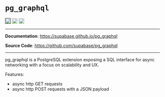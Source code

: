 # `pg_graphql`

<p>

<a href=""><img src="https://img.shields.io/badge/postgresql-12+-blue.svg" alt="PostgreSQL version" height="18"></a>
<a href="https://github.com/supabase/pg_graphql/blob/master/LICENSE"><img src="https://img.shields.io/pypi/l/markdown-subtemplate.svg" alt="License" height="18"></a>
<a href="https://github.com/supabase/pg_graphql/actions"><img src="https://github.com/supabase/pg_graphql/actions/workflows/main.yml/badge.svg" alt="Tests" height="18"></a>

</p>

---

**Documentation**: <a href="https://supabase.github.io/pg_graphql" target="_blank">https://supabase.github.io/pg_graphql</a>

**Source Code**: <a href="https://github.com/supabase/pg_graphql" target="_blank">https://github.com/supabase/pg_graphql</a>

---

pg_graphql is a PostgreSQL extension exposing a SQL interface for async networking with a focus on scalability and UX.

Features:

- async http GET requests
- async http POST requests with a JSON payload
